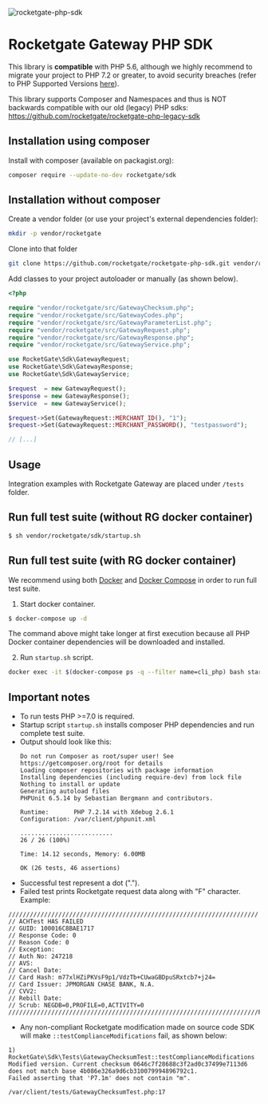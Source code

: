 ![rocketgate-php-sdk](http://rocketgate.com/images/logo_rocketgate.png)

Rocketgate Gateway PHP SDK
===========

This library is __compatible__ with PHP 5.6, although we highly recommend
to migrate your project to PHP 7.2 or greater, to avoid security breaches 
(refer to PHP Supported Versions [here](https://www.php.net/supported-versions.php)).

This library supports Composer and Namespaces and thus is NOT backwards compatible with 
our old (legacy) PHP sdks: https://github.com/rocketgate/rocketgate-php-legacy-sdk

## Installation using composer

Install with composer (available on packagist.org):

```sh
composer require --update-no-dev rocketgate/sdk
```

## Installation without composer

Create a vendor folder (or use your project's external dependencies folder):
```sh
mkdir -p vendor/rocketgate
```

Clone into that folder
```sh
git clone https://github.com/rocketgate/rocketgate-php-sdk.git vendor/rocketgate
```

Add classes to your project autoloader or manually (as shown below). 
```php
<?php

require "vendor/rocketgate/src/GatewayChecksum.php";
require "vendor/rocketgate/src/GatewayCodes.php";
require "vendor/rocketgate/src/GatewayParameterList.php";
require "vendor/rocketgate/src/GatewayRequest.php";
require "vendor/rocketgate/src/GatewayResponse.php";
require "vendor/rocketgate/src/GatewayService.php";

use RocketGate\Sdk\GatewayRequest;
use RocketGate\Sdk\GatewayResponse;
use RocketGate\Sdk\GatewayService;

$request  = new GatewayRequest();
$response = new GatewayResponse();
$service  = new GatewayService();

$request->Set(GatewayRequest::MERCHANT_ID(), "1");
$request->Set(GatewayRequest::MERCHANT_PASSWORD(), "testpassword");

// [...]
```

## Usage

Integration examples with Rocketgate Gateway are placed under `/tests` folder.  

## Run full test suite (without RG docker container)

```sh
$ sh vendor/rocketgate/sdk/startup.sh
```

## Run full test suite (with RG docker container)

We recommend using both [Docker](https://docs.docker.com/install/linux/docker-ce/ubuntu/) and 
[Docker Compose](https://docs.docker.com/compose/install/) in order to run full test suite.

1. Start docker container.
 
```sh
$ docker-compose up -d
```
The command above might take longer at first execution because all PHP Docker container 
dependencies will be downloaded and installed.

2. Run `startup.sh` script.
```sh
docker exec -it $(docker-compose ps -q --filter name=cli_php) bash startup.sh
```

## Important notes
- To run tests PHP >=7.0 is required.
- Startup script `startup.sh` installs composer PHP dependencies and run complete test suite.
- Output should look like this:
  ```
  Do not run Composer as root/super user! See https://getcomposer.org/root for details
  Loading composer repositories with package information
  Installing dependencies (including require-dev) from lock file
  Nothing to install or update
  Generating autoload files
  PHPUnit 6.5.14 by Sebastian Bergmann and contributors.
  
  Runtime:       PHP 7.2.14 with Xdebug 2.6.1
  Configuration: /var/client/phpunit.xml
  
  ..........................                                        26 / 26 (100%)
  
  Time: 14.12 seconds, Memory: 6.00MB
  
  OK (26 tests, 46 assertions)
  ```
- Successful test represent a dot (".").
- Failed test prints Rocketgate request data along with "F" character. Example:
```
//////////////////////////////////////////////////////////////////////
// ACHTest HAS FAILED
// GUID: 100016C8BAE1717
// Response Code: 0
// Reason Code: 0
// Exception: 
// Auth No: 247218
// AVS: 
// Cancel Date: 
// Card Hash: m77xlHZiPKVsF9p1/VdzTb+CUwaGBDpuSRxtcb7+j24=
// Card Issuer: JPMORGAN CHASE BANK, N.A.
// CVV2: 
// Rebill Date: 
// Scrub: NEGDB=0,PROFILE=0,ACTIVITY=0
//////////////////////////////////////////////////////////////////////F
```  
- Any non-compliant Rocketgate modification made on source code SDK will make `::testComplianceModifications` 
fail, as shown below:
```
1) RocketGate\Sdk\Tests\GatewayChecksumTest::testComplianceModifications
Modified version. Current checksum 0646c7f28688c3f2ad0c37499e7113d6 does not match base 4b086e326a9d6cb310079994896792c1.
Failed asserting that 'P7.1m' does not contain "m".

/var/client/tests/GatewayChecksumTest.php:17
``` 
